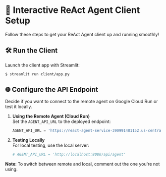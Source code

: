 # 🚀 Interactive ReAct Agent Client Setup

Follow these steps to get your ReAct Agent client up and running smoothly!

## 🛠️ Run the Client
Launch the client app with Streamlit:

```bash
$ streamlit run client/app.py
```

## 🌐 Configure the API Endpoint

Decide if you want to connect to the remote agent on Google Cloud Run or test it locally.

1. **Using the Remote Agent (Cloud Run)**  
   Set the `AGENT_API_URL` to the deployed endpoint:
   ```python
   AGENT_API_URL = 'https://react-agent-service-390991481152.us-central1.run.app/api/agent'
   ```

2. **Testing Locally**  
   For local testing, use the local server:
   ```python
   # AGENT_API_URL = 'http://localhost:8080/api/agent'
   ```

**Note**: To switch between remote and local, comment out the one you're not using.